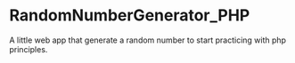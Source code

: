 # RandomNumberGenerator_PHP
A little web app that generate a random number to start practicing with php principles.
